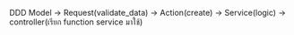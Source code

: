 DDD
Model -> Request(validate_data) -> Action(create) -> Service(logic) -> controller(เรียก function service มาใช้)
